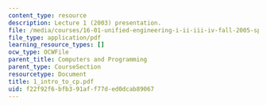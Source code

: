 ```yaml
---
content_type: resource
description: Lecture 1 (2003) presentation.
file: /media/courses/16-01-unified-engineering-i-ii-iii-iv-fall-2005-spring-2006/f22f92f6bfb391aff77ded0dcab89067_1_intro_to_cp.pdf
file_type: application/pdf
learning_resource_types: []
ocw_type: OCWFile
parent_title: Computers and Programming
parent_type: CourseSection
resourcetype: Document
title: 1_intro_to_cp.pdf
uid: f22f92f6-bfb3-91af-f77d-ed0dcab89067
---
```


